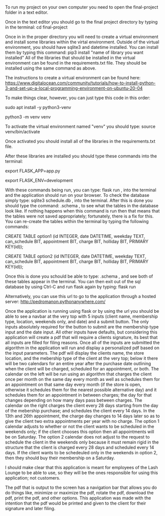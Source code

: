 To run my project on your own computer you need to open the final-project folder in a text editor.

Once in the text editor you should go to the final project directory by typing in the terminal: cd final-project

Once in in the proper directory you will need to create a virtual environment and install some libraries within the virtal environment. Outside of the virtual environment, you should have sqlite3 and datetime installed. You can install them by typing this command: pip3 install "name of library you want installed" 
All of the libraries that should be installed in the virtual environment can be found in the requirements.txt file. They should be installed using the same command as above. 

The instructions to create a virtual environment can be found here: https://www.digitalocean.com/community/tutorials/how-to-install-python-3-and-set-up-a-local-programming-environment-on-ubuntu-20-04

To make things clear, however, you can just type this code in this order:

sudo apt install -y python3-venv

python3 -m venv venv



To activate the virtual environment named "venv" you should type: source venv/bin/activate

Once activated you should install all of the libraries in the requirements.txt file.

After these libraries are installed you should type these commands into the terminal:

export FLASK_APP=app.py

export FLASK_ENV=development



With these commands being run, you can type: flask run , into the terminal and the application should run on your browser. To check the database simply type: sqlite3 schedule.db , into the terminal. After this is done you should type the command: .schema , to see what the tables in the database look like. If nothing happens when this command is run then that means that the tables were not saved appropriately; fortunately, there is a fix for this. You can re-create the tables within the terminal by typing the following commands:

CREATE TABLE option1 (id INTEGER, date DATETIME, weekday TEXT, can_schedule BIT, appointment BIT, charge BIT, holliday BIT, PRIMARY KEY(id));

CREATE TABLE option2 (id INTEGER, date DATETIME, weekday TEXT, can_schedule BIT, appointment BIT, charge BIT, holliday BIT, PRIMARY KEY(id));



Once this is done you schould be able to type: .schema , and see both of these tables appear in the terminal. You can then exit out of the sql database by using Ctrl-C and run flask again by typing: flask run

Alternatively, you can use this url to go to the application through a hosted server: http://pedromanon.pythonanywhere.com/

Once the application is running using flask or by using the url you should be able to see a navbar at the very top with 5 inputs (client name, membership type, location, weekends only, and date) and a submit button. The only inputs absolutely required for the button to submit are the membership type input and the date input. All other inputs have defaults, but considering this application will create a pdf that will require a clients signature, its best that all inputs are filled for filing reasons. Once all of the inputs are submitted the algorithm in the application will run and display a personalized pdf based on the input parameters. The pdf will display the clients name, the store location, and the mebership type of the client at the very top; below it there will be two calendars for an entire year after the purchase date outlining when the client will be charged, scheduled for an appointment, or both. The calendar on the left will be run using an algorithm that charges the client once per month on the same day every month as well as schedules them for an appointment on that same day every month (if the store is open, otherwise it schedules them for the nearest possible alternative day) and it schedules them for an appointment in between charges; the day for that changes depending on how many days pass between charges. The calendar on the right charges the client every 28 days starting from the day of the mebership purchase; and schedules the client every 14 days. In the 13th and 26th appointment, the charge day changes to 14 days later so as to give the client two extra appointments per year with no charge. The option 1 calendar adjusts to whether or not the client wants to be scheduled in the weekends only; if the client chooses this option then all appointments will be on Saturday. The option 2 calendar does not adjust to the request to schedule the client in the weekends only because it must remain rigid in the structure that the client is charged every 28 days and scheduled every 14 days. If the client wants to be schedeuled only in the weekends in option 2, then they should buy their membership on a Saturday.

I should make clear that this application is meant for employees of the Lash Lounge to be able to use, so they will be the ones responsible for using this application; not customers.

The pdf that is output to the screen has a navigation bar that allows you do do things like, minimize or maximize the pdf, rotate the pdf, download the pdf, print the pdf, and other options. This application was made with the intention that the pdf would be printed and given to the client for their signature and later filing.